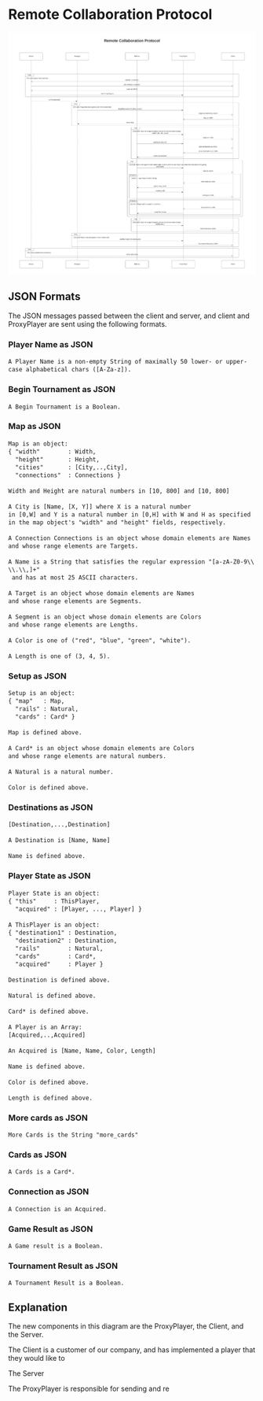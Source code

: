 # Remote Collaboration Protocol

![Remote Collaboration Protocol](remote-collaboration-protocol.jpeg)

## JSON Formats
The JSON messages passed between the client and server, and client and ProxyPlayer are sent using the following formats.
### Player Name as JSON
```
A Player Name is a non-empty String of maximally 50 lower- or upper-case alphabetical chars ([A-Za-z]).  
```
### Begin Tournament as JSON
```
A Begin Tournament is a Boolean.
```
### Map as JSON
```
Map is an object:
{ "width"        : Width,
  "height"       : Height,
  "cities"       : [City,..,City],
  "connections"  : Connections }

Width and Height are natural numbers in [10, 800] and [10, 800]

A City is [Name, [X, Y]] where X is a natural number 
in [0,W] and Y is a natural number in [0,H] with W and H as specified
in the map object's "width" and "height" fields, respectively.

A Connection Connections is an object whose domain elements are Names
and whose range elements are Targets.

A Name is a String that satisfies the regular expression "[a-zA-Z0-9\\ \\.\\,]+"
 and has at most 25 ASCII characters.

A Target is an object whose domain elements are Names 
and whose range elements are Segments.

A Segment is an object whose domain elements are Colors
and whose range elements are Lengths.

A Color is one of ("red", "blue", "green", "white").

A Length is one of (3, 4, 5).
```
### Setup as JSON
```
Setup is an object:
{ "map"   : Map,
  "rails" : Natural,
  "cards" : Card* }

Map is defined above.

A Card* is an object whose domain elements are Colors
and whose range elements are natural numbers.

A Natural is a natural number.

Color is defined above.
```
### Destinations as JSON
```
[Destination,...,Destination]

A Destination is [Name, Name]

Name is defined above.
```
### Player State as JSON
```
Player State is an object:
{ "this"     : ThisPlayer, 
  "acquired" : [Player, ..., Player] }

A ThisPlayer is an object:
{ "destination1" : Destination,
  "destination2" : Destination,
  "rails"        : Natural,
  "cards"        : Card*,
  "acquired"     : Player }

Destination is defined above.

Natural is defined above.

Card* is defined above.

A Player is an Array:
[Acquired,..,Acquired]

An Acquired is [Name, Name, Color, Length]

Name is defined above.

Color is defined above.

Length is defined above.
```
### More cards as JSON
```
More Cards is the String "more_cards"
```
### Cards as JSON
```
A Cards is a Card*.
```
### Connection as JSON
```
A Connection is an Acquired.
```
### Game Result as JSON
```
A Game result is a Boolean.
```
### Tournament Result as JSON
```
A Tournament Result is a Boolean.
```

## Explanation
The new components in this diagram are the ProxyPlayer, the Client, and the Server.  

The Client is a customer of our company, and has implemented a player that they would like to 

The Server

The ProxyPlayer is responsible for sending and re